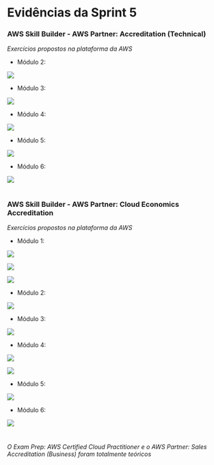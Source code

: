 #
# Evidências da Sprint 5

### AWS Skill Builder - AWS Partner: Accreditation (Technical)

*Exercícios propostos na plataforma da AWS*

  - Módulo 2: 
  
  ![](https://github.com/catarwnalud/pbCompass/blob/master/sprint_5/evidencias/technical_2.png)

  - Módulo 3: 
  
  ![](https://github.com/catarwnalud/pbCompass/blob/master/sprint_5/evidencias/technical_3.png)

  - Módulo 4: 
  
  ![](https://github.com/catarwnalud/pbCompass/blob/master/sprint_5/evidencias/technical_4.png)

  - Módulo 5:
  
  ![](https://github.com/catarwnalud/pbCompass/blob/master/sprint_5/evidencias/technical_5.png)

  - Módulo 6: 
  
  ![](https://github.com/catarwnalud/pbCompass/blob/master/sprint_5/evidencias/technical_6.png)

#

### AWS Skill Builder - AWS Partner: Cloud Economics Accreditation 

*Exercícios propostos na plataforma da AWS*

  - Módulo 1: 
  
  ![](https://github.com/catarwnalud/pbCompass/blob/master/sprint_5/evidencias/economic_1.png)

  ![](https://github.com/catarwnalud/pbCompass/blob/master/sprint_5/evidencias/economic_3.png)

  ![](https://github.com/catarwnalud/pbCompass/blob/master/sprint_5/evidencias/economic_4.png)

  - Módulo 2: 
  
  ![](https://github.com/catarwnalud/pbCompass/blob/master/sprint_5/evidencias/economic_2.png)

  - Módulo 3: 
  
  ![](https://github.com/catarwnalud/pbCompass/blob/master/sprint_5/evidencias/economic_7.png)  

  - Módulo 4: 
  
  ![](https://github.com/catarwnalud/pbCompass/blob/master/sprint_5/evidencias/economic_5.png)

  ![](https://github.com/catarwnalud/pbCompass/blob/master/sprint_5/evidencias/economic_6.png)

  - Módulo 5: 
  
  ![](https://github.com/catarwnalud/pbCompass/blob/master/sprint_5/evidencias/economic_8.png)

  - Módulo 6: 
  
  ![](https://github.com/catarwnalud/pbCompass/blob/master/sprint_5/evidencias/economic_9.png)

#

*O Exam Prep: AWS Certified Cloud Practitioner e o AWS Partner: Sales Accreditation (Business) foram totalmente teóricos*

#